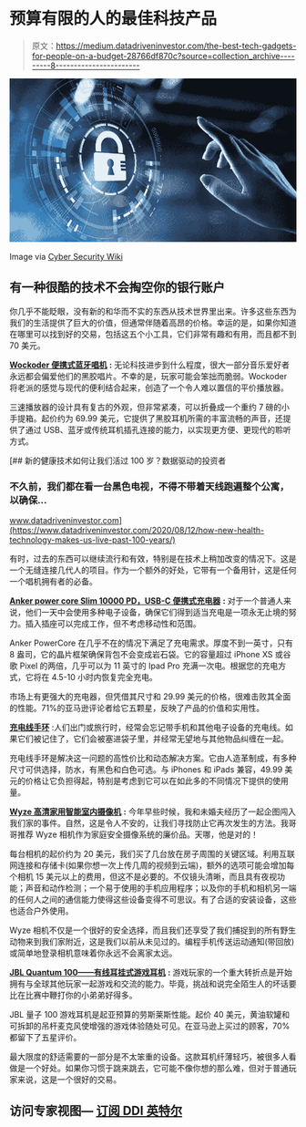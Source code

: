 # 预算有限的人的最佳科技产品

> 原文：<https://medium.datadriveninvestor.com/the-best-tech-gadgets-for-people-on-a-budget-28766df870c?source=collection_archive---------8----------------------->

![](img/6488d0d9a04f75ac1b6caf1edd46c7ad.png)

Image via [Cyber Security Wiki](https://www.tcness.com/wp-content/uploads/2020/05/cybersecurity-1-850x484.jpg)

## 有一种很酷的技术不会掏空你的银行账户

你几乎不能眨眼，没有新的和华而不实的东西从技术世界里出来。许多这些东西为我们的生活提供了巨大的价值，但通常伴随着高昂的价格。幸运的是，如果你知道在哪里可以找到好的交易，包括这五个小工具，它们非常有趣和有用，而且都不到 70 美元。

[**Wockoder 便携式蓝牙唱机**](https://www.amazon.com/Portable-Bluetooth-Turntable-Speakers-Vintage/dp/B07DP3LPNG) **:** 无论科技进步到什么程度，很大一部分音乐爱好者永远都会偏爱他们的黑胶唱片。不幸的是，玩家可能会笨拙而脆弱。Wockoder 将老派的感觉与现代的便利结合起来，创造了一个令人难以置信的平价播放器。

三速播放器的设计具有复古的外观，但非常紧凑，可以折叠成一个重约 7 磅的小手提箱。起价约为 69.99 美元，它提供了黑胶耳机所需的丰富流畅的声音，还提供了通过 USB、蓝牙或传统耳机插孔连接的能力，以实现更方便、更现代的聆听方式。

[](https://www.datadriveninvestor.com/2020/08/12/how-new-health-technology-makes-us-live-past-100-years/) [## 新的健康技术如何让我们活过 100 岁？数据驱动的投资者

### 不久前，我们都在看一台黑色电视，不得不带着天线跑遍整个公寓，以确保…

www.datadriveninvestor.com](https://www.datadriveninvestor.com/2020/08/12/how-new-health-technology-makes-us-live-past-100-years/) 

有时，过去的东西可以继续流行和有效，特别是在技术上稍加改变的情况下。这是一个无缝连接几代人的项目。作为一个额外的好处，它带有一个备用针，这是任何一个唱机拥有者的必备。

[**Anker power core Slim 10000 PD，USB-C 便携式充电器**](https://www.amazon.com/Upgraded-Anker-PowerCore-Portable-10000mAh/dp/B07XNX88G3) **:** 对于一个普通人来说，他们一天中会使用多种电子设备，确保它们得到适当充电是一项永无止境的努力。插入插座可以完成工作，但不考虑移动性和范围。

Anker PowerCore 在几乎不在的情况下满足了充电需求。厚度不到一英寸，只有 8 盎司，它的晶片框架确保背包不会变成岩石袋。它的容量超过 iPhone XS 或谷歌 Pixel 的两倍，几乎可以为 11 英寸的 Ipad Pro 充满一次电。根据您的充电方式，它将在 4.5-10 小时内恢复完全充电。

市场上有更强大的充电器，但凭借其尺寸和 29.99 美元的价格，很难击败其全面的性能。71%的亚马逊评论者给它五颗星，反映了产品的价值和实用性。

[**充电线手环**](https://www.uncommongoods.com/product/charging-cord-bracelet?clickid=TuC2rz0qHxyLWMtwUx0Mo36DUkE0ioU6Sz:jQo0&irgwc=1&utm_source=Skimbit%20Ltd.&utm_medium=affiliates&utm_campaign=8444&utm_term=Online%20Tracking%20Link&trafficSource=Impact&sharedid=giftsicle.com) :人们出门或旅行时，经常会忘记带手机和其他电子设备的充电线。如果它们被记住了，它们会被塞进袋子里，并经常无望地与其他物品纠缠在一起。

充电线手环是解决这一问题的高性价比和动态解决方案。它由人造革制成，有多种尺寸可供选择，防水，有黑色和白色可选。与 iPhones 和 iPads 兼容，49.99 美元的价格让它负担得起，特别是考虑到它可以在如此多的不同情况下提供的使用量。

[**Wyze 高清家用智能室内摄像机**](https://wyze.com/wyze-cam.html) **:** 今年早些时候，我和未婚夫经历了一起企图闯入我们家的事件。自然，这是令人不安的，让我们寻找防止它再次发生的方法。我哥哥推荐 Wyze 相机作为家庭安全摄像系统的廉价品。天哪，他是对的！

每台相机的起价约为 20 美元，我们买了几台放在房子周围的关键区域。利用互联网连接和存储卡(如果你想一次上传几周的视频到云端)，额外的选项可能会增加每个相机 15 美元以上的费用，但这不是必要的。不仅镜头清晰，而且具有夜视功能；声音和动作检测；一个易于使用的手机应用程序；以及你的手机和相机另一端的任何人之间的通信能力使得这些设备变得不可思议。有了合适的安装设备，这些也适合户外使用。

Wyze 相机不仅是一个很好的安全选择，而且我们还享受了我们捕捉到的所有野生动物来到我们家附近，这是我们以前从未见过的。编程手机传送运动通知(带回放)或简单地登录相机意味着你永远不会离家太远。

[**JBL Quantum 100——有线耳挂式游戏耳机**](https://www.jbl.com/gaming/QUANTUM100.html) **:** 游戏玩家的一个重大转折点是开始拥有与全球其他玩家一起游戏和交流的能力。毕竟，挑战和说完全陌生人的坏话要比在比赛中鞭打你的小弟弟好得多。

JBL 量子 100 游戏耳机是起亚预算的劳斯莱斯性能。起价 40 美元，黄油软罐和可拆卸的吊杆麦克风使增强的游戏体验随处可见。在亚马逊上买过的顾客，70%都留下了五星评价。

最大限度的舒适需要的一部分是不太笨重的设备。这款耳机纤薄轻巧，被很多人看做是一个好处。如果你习惯于跳来跳去，它可能不像你想的那么难，但对于普通玩家来说，这是一个很好的交易。

## 访问专家视图— [订阅 DDI 英特尔](https://datadriveninvestor.com/ddi-intel)